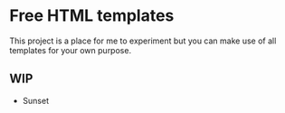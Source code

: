 # Free HTML templates

This project is a place for me to experiment but you can make use of all templates for your own purpose.


## WIP 

- Sunset

